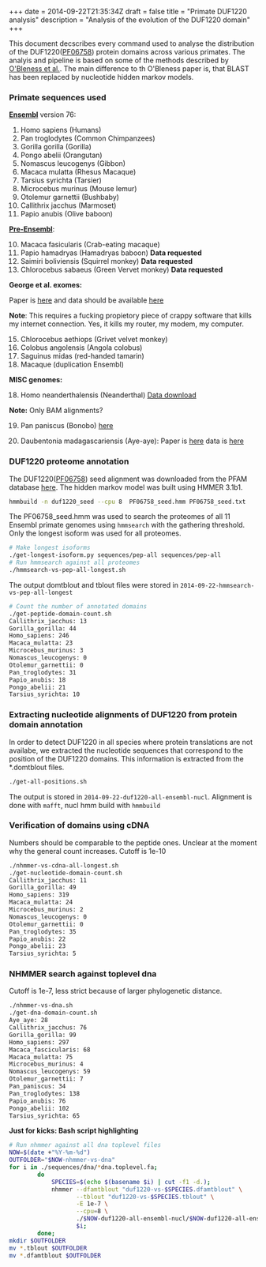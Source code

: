 +++
date = 2014-09-22T21:35:34Z
draft = false
title = "Primate DUF1220 analysis"
description = "Analysis of the evolution of the DUF1220 domain"
+++

This document decscribes every command used to analyse the distribution of the DUF1220([PF06758](http://pfam.xfam.org/family/duf1220)) protein domains across various primates.
The analyis and pipeline is based on some of the methods described by [O'Bleness et al.](http://g3journal.org/content/2/9/977). The main difference to th O'Bleness paper is, 
that BLAST has been replaced by nucleotide hidden markov models.

### Primate sequences used

**[Ensembl](http://www.ensembl.org/index.html)** version 76:

1. Homo sapiens (Humans)
2. Pan troglodytes (Common Chimpanzees)
3. Gorilla gorilla (Gorilla)
4. Pongo abelii (Orangutan)
5. Nomascus leucogenys (Gibbon)
6. Macaca mulatta (Rhesus Macaque)
7. Tarsius syrichta (Tarsier)
8. Microcebus murinus (Mouse lemur)
9. Otolemur garnettii (Bushbaby)
10. Callithrix jacchus (Marmoset)
11. Papio anubis (Olive baboon)

**[Pre-Ensembl](http://pre.ensembl.org/index.html)**:

10. Macaca fasicularis (Crab-eating macaque)
11. Papio hamadryas (Hamadryas baboon) **Data requested**
13. Saimiri boliviensis (Squirrel monkey) **Data requested**
14. Chlorocebus sabaeus (Green Vervet monkey) **Data requested**

**George et al. exomes:**

Paper is [here](http://genome.cshlp.org/content/21/10/1686.full) and data should be available [here](http://depts.washington.edu/swansonw/Swanson_Lab/Data.html)

**Note**: This requires a fucking propietory piece of crappy software that kills my internet connection. Yes, it kills my router, my modem, my computer.

15. Chlorocebus aethiops (Grivet velvet monkey)
16. Colobus angolensis (Angola colobus)
17. Saguinus midas (red-handed tamarin)
18. Macaque (duplication Ensembl)

**MISC genomes:**

18. Homo neanderthalensis (Neanderthal) [Data download](http://neandertal.ensemblgenomes.org/index.html)

**Note:** Only BAM alignments?

19. Pan paniscus (Bonobo) [here](http://www.eva.mpg.de/bonobo-genome/data.html)

20. Daubentonia madagascariensis (Aye-aye): Paper is [here](http://gbe.oxfordjournals.org/content/4/2/126.long) data is [here](http://giladlab.uchicago.edu/data/AyeAyeGenome/)


### DUF1220 proteome annotation

The DUF1220([PF06758](http://pfam.xfam.org/family/duf1220)) seed alignment was downloaded from the PFAM database [here](http://pfam.xfam.org/family/duf1220#tabview=tab3).
The hidden markov model was built using HMMER 3.1b1.

``` bash
hmmbuild -n duf1220_seed --cpu 8  PF06758_seed.hmm PF06758_seed.txt
```

The PF06758_seed.hmm was used to search the proteomes of all 11 Ensembl primate genomes using ```hmmsearch``` with the gathering threshold.
Only the longest isoform was used for all proteomes.

``` bash
# Make longest isoforms
./get-longest-isoform.py sequences/pep-all sequences/pep-all
# Run hmmsearch against all proteomes
./hmmsearch-vs-pep-all-longest.sh
```
The output domtblout and tblout files were stored in ```2014-09-22-hmmsearch-vs-pep-all-longest```

``` bash
# Count the number of annotated domains
./get-peptide-domain-count.sh
Callithrix_jacchus: 13
Gorilla_gorilla: 44
Homo_sapiens: 246
Macaca_mulatta: 23
Microcebus_murinus: 3
Nomascus_leucogenys: 0
Otolemur_garnettii: 0
Pan_troglodytes: 31
Papio_anubis: 18
Pongo_abelii: 21
Tarsius_syrichta: 10
```

### Extracting nucleotide alignments of DUF1220 from protein domain annotation

In order to detect DUF1220 in all species where protein translations are not availabe, we extracted the nucleotide sequences that correspond to
the position of the DUF1220 domains. This information is extracted from the *.domtblout files.

``` bash
./get-all-positions.sh
```

The output is stored in ```2014-09-22-duf1220-all-ensembl-nucl```.  Alignment is done with ```mafft```, nucl hmm build with ```hmmbuild```

### Verification of domains using cDNA

Numbers should be comparable to the peptide ones. Unclear at the moment why the general count increases.
Cutoff is 1e-10

``` bash
./nhmmer-vs-cdna-all-longest.sh
./get-nucleotide-domain-count.sh
Callithrix_jacchus: 11
Gorilla_gorilla: 49
Homo_sapiens: 319
Macaca_mulatta: 24
Microcebus_murinus: 2
Nomascus_leucogenys: 0
Otolemur_garnettii: 0
Pan_troglodytes: 35
Papio_anubis: 22
Pongo_abelii: 23
Tarsius_syrichta: 5
```

### NHMMER search against toplevel dna

Cutoff is 1e-7, less strict because of larger phylogenetic distance.

```bash
./nhmmer-vs-dna.sh
./get-dna-domain-count.sh
Aye_aye: 28
Callithrix_jacchus: 76
Gorilla_gorilla: 99
Homo_sapiens: 297
Macaca_fascicularis: 68
Macaca_mulatta: 75
Microcebus_murinus: 4
Nomascus_leucogenys: 59
Otolemur_garnettii: 7
Pan_paniscus: 34
Pan_troglodytes: 138
Papio_anubis: 76
Pongo_abelii: 102
Tarsius_syrichta: 65
```

**Just for kicks: Bash script highlighting**

``` bash
# Run nhmmer against all dna toplevel files
NOW=$(date +"%Y-%m-%d")
OUTFOLDER="$NOW-nhmmer-vs-dna"
for i in ./sequences/dna/*dna.toplevel.fa;
        do
            SPECIES=$(echo $(basename $i) | cut -f1 -d.);
            nhmmer --dfamtblout "duf1220-vs-$SPECIES.dfamtblout" \
                   --tblout "duf1220-vs-$SPECIES.tblout" \
                   -E 1e-7 \
                   --cpu=8 \
                   ./$NOW-duf1220-all-ensembl-nucl/$NOW-duf1220-all-ensembl.hmm \
                   $i;
        done;
mkdir $OUTFOLDER
mv *.tblout $OUTFOLDER
mv *.dfamtblout $OUTFOLDER
```

